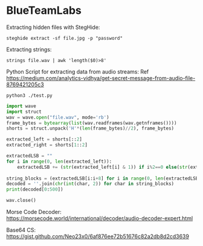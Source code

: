 # BlueTeamLabs


Extracting hidden files with StegHide:
``` 
steghide extract -sf file.jpg -p "password" 
```

Extracting strings:
``` 
strings file.wav | awk 'length($0)>8' 
```

Python Script for extracting data from audio streams:
Ref https://medium.com/analytics-vidhya/get-secret-message-from-audio-file-8769421205c3

``` python3 ./test.py ```

```python 
import wave
import struct
wav = wave.open("file.wav", mode='rb')
frame_bytes = bytearray(list(wav.readframes(wav.getnframes())))
shorts = struct.unpack('H'*(len(frame_bytes)//2), frame_bytes)

extracted_left = shorts[::2] 
extracted_right = shorts[1::2]

extractedLSB = ""
for i in range(0, len(extracted_left)):
    extractedLSB += (str(extracted_left[i] & 1)) if i%2==0 else(str(extracted_right[i] & 1))
    
string_blocks = (extractedLSB[i:i+8] for i in range(0, len(extractedLSB), 8))
decoded = ''.join(chr(int(char, 2)) for char in string_blocks)
print(decoded[0:500])

wav.close()
```

Morse Code Decoder:
https://morsecode.world/international/decoder/audio-decoder-expert.html

Base64 CS:
https://gist.github.com/Neo23x0/6af876ee72b51676c82a2db8d2cd3639